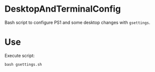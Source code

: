 # DesktopAndTerminalConfig

Bash script to configure PS1 and some desktop changes with `gsettings`.

# Use

Execute script:

```
bash gsettings.sh
```
